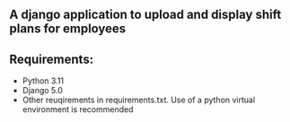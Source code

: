 ## A django application to upload and display shift plans for employees

## Requirements:
- Python 3.11
- Django 5.0
- Other reuqirements in requirements.txt. Use of a python virtual environment is recommended
